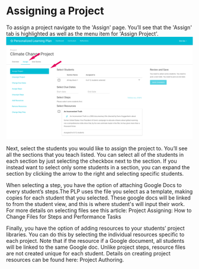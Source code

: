 # Assigning a Project
To assign a project navigate to the 'Assign' page. You’ll see that the 'Assign' tab is highlighted as well as the menu item for 'Assign Project'.
![Assigning a Project Overview](./img/assign_overview.png)

Next, select the students you would like to assign the project to. You’ll see all the sections that you teach listed. You can select all of the students in each section by just selecting the checkbox next to the section. If you instead want to select only some students in a section, you can expand the section by clicking the arrow to the right and selecting specific students.

When selecting a step, you have the option of attaching Google Docs to every student’s steps.The PLP uses the file you select as a template, making copies for each student that you selected. These google docs will be linked to from the student view, and this is where student's will input their work. For more details on selecting files see this article: Project Assigning: How to Change Files for Steps and Performance Tasks

Finally, you have the option of adding resources to your students’ project libraries. You can do this by selecting the individual resources specific to each project. Note that if the resource if a Google document, all students will be linked to the same Google doc. Unlike project steps, resource files are not created unique for each student. Details on creating project resources can be found here: Project Authoring.
